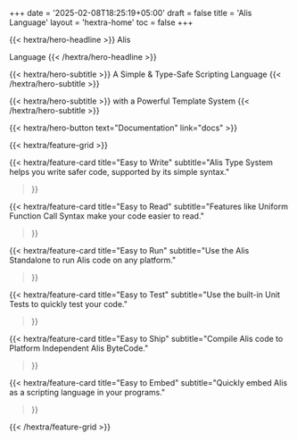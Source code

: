 +++
date = '2025-02-08T18:25:19+05:00'
draft = false
title = 'Alis Language'
layout = 'hextra-home'
toc = false
+++
<div class="hx-mt-6 hx-mb-6">
{{< hextra/hero-headline >}}
Alis

Language
{{< /hextra/hero-headline >}}
</div>

<div class="hx-mb-12">
{{< hextra/hero-subtitle >}}
A Simple & Type-Safe Scripting Language
{{< /hextra/hero-subtitle >}}

{{< hextra/hero-subtitle >}}
with a Powerful Template System
{{< /hextra/hero-subtitle >}}
</div>

<div class="hx-mb-6">
{{< hextra/hero-button text="Documentation" link="docs" >}}
</div>

<div class="hx-mt-6"></div>

{{< hextra/feature-grid >}}

{{< hextra/feature-card
	title="Easy to Write"
	subtitle="Alis Type System helps you write safer code, supported by its simple syntax."
>}}

{{< hextra/feature-card
	title="Easy to Read"
	subtitle="Features like Uniform Function Call Syntax make your code easier to read."
>}}

{{< hextra/feature-card
	title="Easy to Run"
	subtitle="Use the Alis Standalone to run Alis code on any platform."
>}}

{{< hextra/feature-card
	title="Easy to Test"
	subtitle="Use the built-in Unit Tests to quickly test your code."
>}}

{{< hextra/feature-card
	title="Easy to Ship"
	subtitle="Compile Alis code to Platform Independent Alis ByteCode."
>}}

{{< hextra/feature-card
	title="Easy to Embed"
	subtitle="Quickly embed Alis as a scripting language in your programs."
>}}

{{< /hextra/feature-grid >}}

